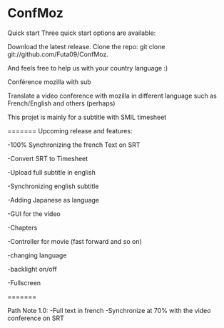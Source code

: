 ConfMoz
=======

Quick start
Three quick start options are available:

Download the latest release.
Clone the repo: git clone git://github.com/Futa09/ConfMoz.

And feels free to help us with your country language :)

Conférence mozilla with sub

Translate a video conference with mozilla in different language such as French/English and others (perhaps)

This projet is mainly for a subtitle with SMIL timesheet

=======
Upcoming release and features:

-100% Synchronizing the french Text on SRT

-Convert SRT to Timesheet

-Upload full subtitle in english

-Synchronizing english subtitle

-Adding Japanese as language

-GUI for the video

-Chapters

-Controller for movie (fast forward and so on)

-changing language

-backlight on/off

-Fullscreen

=======

Path Note 1.0:
-Full text in french
-Synchronize at 70% with the video conference on SRT


